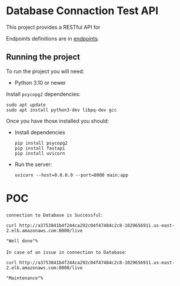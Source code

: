 # Database Connaction Test API
This project provides a RESTful API for 

Endpoints definitions are in [endpoints](./ENDPOINTS.md).

## Running the project
To run the project you will need:
- Python 3.10 or newer

Install `psycopg2` dependencies:
```
sudo apt update
sudo apt install python3-dev libpq-dev gcc
```

Once you have those installed you should:
- Install dependencies
    ```
    pip install psycopg2
    pip install fastapi
    pip install uvicorn
    ```
- Run the server:
    ```
    uvicorn --host=0.0.0.0 --port=8000 main:app
    ```

# POC
`connection to Database is Successful`:
```
curl http://a3753841b4f244ca292c04f47484c2c8-1029656911.us-east-2.elb.amazonaws.com:8000/live

"Well done"%
```

`In case of an issue in connection to Database`:
```
curl http://a3753841b4f244ca292c04f47484c2c8-1029656911.us-east-2.elb.amazonaws.com:8000/live

"Maintenance"%
```
